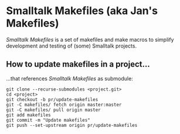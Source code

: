 # Smalltalk Makefiles (aka Jan's Makefiles)

*Smalltalk Makefiles* is a set of makefiles and make macros
to simplify development and testing of (some) Smalltalk
projects.

## How to update makefiles in a project...

...that references *Smalltalk Makefiles* as submodule:

```
git clone --recurse-submodules <project.git>
cd <project>
git checkout -b pr/update-makefiles
git -C makefiles/ fetch origin master:master
git -C makefiles/ pull origin master
git add makefiles
git commit -m "Update makefiles"
git push --set-upstream origin pr/update-makefiles
```
